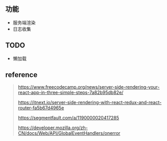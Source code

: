 ## 功能
- 服务端渲染
- 日志收集

## TODO
- 懒加载

## reference
> https://www.freecodecamp.org/news/server-side-rendering-your-react-app-in-three-simple-steps-7a82b95db82e/
> 
> https://itnext.io/server-side-rendering-with-react-redux-and-react-router-fa5b67d4965e
> 
> https://segmentfault.com/a/1190000020417285
>
> https://developer.mozilla.org/zh-CN/docs/Web/API/GlobalEventHandlers/onerror